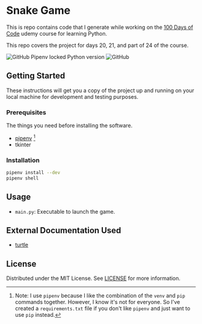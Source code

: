 # Snake Game

This is repo contains code that I generate while working on the [100 Days of Code](https://www.udemy.com/course/100-days-of-code/) udemy course for learning Python.

This repo covers the project for days 20, 21, and part of 24 of the course.

![GitHub Pipenv locked Python version](https://img.shields.io/github/pipenv/locked/python-version/darkstar-holdings-edu/python_snake_game)
![GitHub](https://img.shields.io/github/license/darkstar-holdings-edu/python_snake_game)

## Getting Started

These instructions will get you a copy of the project up and running on your local machine for development and testing purposes.

### Prerequisites

The things you need before installing the software.

- [pipenv](https://pipenv.pypa.io/en/latest/index.html) [^1]
- tkinter

[^1]: Note: I use `pipenv` because I like the combination of the `venv` and `pip` commands together. However, I know it's not for everyone. So I've created a `requirements.txt` file if you don't like `pipenv` and just want to use `pip` instead.

### Installation

```sh
pipenv install --dev
pipenv shell
```

## Usage

- `main.py`: Executable to launch the game.

## External Documentation Used

- [turtle](https://docs.python.org/3/library/turtle.html)

## License

Distributed under the MIT License. See [LICENSE](https://github.com/hashref/python_100_days_19/blob/master/LICENSE) for more information.
